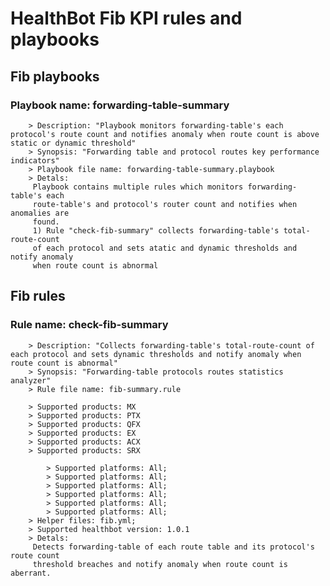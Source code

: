 # HealthBot Fib KPI rules and playbooks

## Fib playbooks
### Playbook name: forwarding-table-summary 
		> Description: "Playbook monitors forwarding-table's each protocol's route count and notifies anomaly when route count is above static or dynamic threshold"
		> Synopsis: "Forwarding table and protocol routes key performance indicators"
		> Playbook file name: forwarding-table-summary.playbook
		> Detals:
		 Playbook contains multiple rules which monitors forwarding-table's each
		 route-table's and protocol's router count and notifies when anomalies are
		 found.
		 1) Rule "check-fib-summary" collects forwarding-table's total-route-count
		 of each protocol and sets atatic and dynamic thresholds and notify anomaly
		 when route count is abnormal

## Fib rules

### Rule name: check-fib-summary 
		> Description: "Collects forwarding-table's total-route-count of each protocol and sets dynamic thresholds and notify anomaly when route count is abnormal"
		> Synopsis: "Forwarding-table protocols routes statistics analyzer"
		> Rule file name: fib-summary.rule

		> Supported products: MX 
		> Supported products: PTX 
		> Supported products: QFX 
		> Supported products: EX 
		> Supported products: ACX 
		> Supported products: SRX 

			> Supported platforms: All;
			> Supported platforms: All;
			> Supported platforms: All;
			> Supported platforms: All;
			> Supported platforms: All;
			> Supported platforms: All;
		> Helper files: fib.yml;
		> Supported healthbot version: 1.0.1
		> Detals:
		 Detects forwarding-table of each route table and its protocol's route count
		 threshold breaches and notify anomaly when route count is aberrant.
